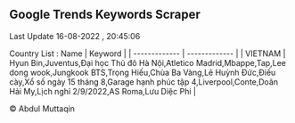 

## Google Trends Keywords Scraper 
 
Last Update 16-08-2022 , 20:45:06

Country List :
 Name  | Keyword |
| ------------- | ------------- |
| VIETNAM | Hyun Bin,Juventus,Đại học Thủ đô Hà Nội,Atletico Madrid,Mbappe,Tap,Lee dong wook,Jungkook BTS,Trọng Hiếu,Chùa Ba Vàng,Lê Huỳnh Đức,Điếu cày,Xổ số ngày 15 tháng 8,Garage hạnh phúc tập 4,Liverpool,Conte,Doãn Hải My,Lịch nghỉ 2/9/2022,AS Roma,Lưu Diệc Phi |



© Abdul Muttaqin 
